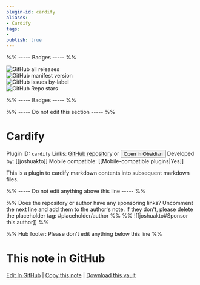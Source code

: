 ```yaml
---
plugin-id: cardify
aliases:
- Cardify
tags: 
- 
publish: true
---
```


%% ----- Badges ----- %%

![GitHub all releases](https://img.shields.io/github/downloads/joshuakto/obsidian-cardify/total?color=573E7A&logo=github&style=for-the-badge)   
![GitHub manifest version](https://img.shields.io/github/manifest-json/v/joshuakto/obsidian-cardify?color=573E7A&logo=github&style=for-the-badge)   
![GitHub issues by-label](https://img.shields.io/github/issues/joshuakto/obsidian-cardify/help%20wanted?color=573E7A&logo=github&style=for-the-badge)   
![GitHub Repo stars](https://img.shields.io/github/stars/joshuakto/obsidian-cardify?color=573E7A&logo=github&style=for-the-badge)

%% ----- Badges ----- %%

%% ----- Do not edit this section ----- %%

# Cardify

Plugin ID: `cardify`
Links: [GitHub repository](https://github.com/joshuakto/obsidian-cardify) or [<button id=HH>Open in Obsidian</button>](obsidian://show-plugin?id=cardify)
Developed by: [[joshuakto]]
Mobile compatible: [[Mobile-compatible plugins|Yes]]

This is a plugin to cardify markdown contents into subsequent markdown files.

%% ----- Do not edit anything above this line ----- %% 

%% Does the repository or author have any sponsoring links? Uncomment the next line and add them to the author's note. If they don't, please delete the placeholder tag: #placeholder/author %%
%% ![[joshuakto#Sponsor this author]] %%

%% Hub footer: Please don't edit anything below this line %%

# This note in GitHub

<span class="git-footer">[Edit In GitHub](https://github.dev/obsidian-community/obsidian-hub/blob/main/02%20-%20Community%20Expansions/02.05%20All%20Community%20Expansions/Plugins/cardify.md "git-hub-edit-note") | [Copy this note](https://raw.githubusercontent.com/obsidian-community/obsidian-hub/main/02%20-%20Community%20Expansions/02.05%20All%20Community%20Expansions/Plugins/cardify.md "git-hub-copy-note") | [Download this vault](https://github.com/obsidian-community/obsidian-hub/archive/refs/heads/main.zip "git-hub-download-vault") </span>
